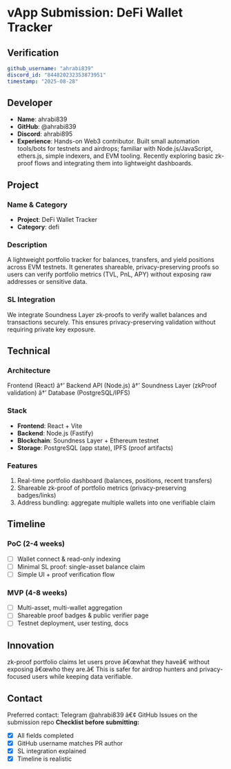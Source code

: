 # vApp Submission: DeFi Wallet Tracker

## Verification
```yaml
github_username: "ahrabi839"
discord_id: "844820232353873951"
timestamp: "2025-08-28"
```
## Developer
- **Name**: ahrabi839
- **GitHub**: @ahrabi839
- **Discord**: ahrabi895
- **Experience**: Hands-on Web3 contributor. Built small automation tools/bots for testnets and airdrops; familiar with Node.js/JavaScript, ethers.js, simple indexers, and EVM tooling. Recently exploring basic zk-proof flows and integrating them into lightweight dashboards.
## Project
### Name & Category
- **Project**: DeFi Wallet Tracker
- **Category**: defi
### Description
A lightweight portfolio tracker for balances, transfers, and yield positions across EVM testnets. It generates shareable, privacy-preserving proofs so users can verify portfolio metrics (TVL, PnL, APY) without exposing raw addresses or sensitive data.
### SL Integration
We integrate Soundness Layer zk-proofs to verify wallet balances and transactions securely. This ensures privacy-preserving validation without requiring private key exposure.
## Technical
### Architecture
Frontend (React) â†’ Backend API (Node.js) â†’ Soundness Layer (zkProof validation) â†’ Database (PostgreSQL/IPFS)
### Stack
- **Frontend**: React + Vite
- **Backend**: Node.js (Fastify)
- **Blockchain**: Soundness Layer + Ethereum testnet
- **Storage**: PostgreSQL (app state), IPFS (proof artifacts)
### Features
1. Real-time portfolio dashboard (balances, positions, recent transfers)
2. Shareable zk-proof of portfolio metrics (privacy-preserving badges/links)
3. Address bundling: aggregate multiple wallets into one verifiable claim
## Timeline
### PoC (2-4 weeks)
- [ ] Wallet connect & read-only indexing
- [ ] Minimal SL proof: single-asset balance claim
- [ ] Simple UI + proof verification flow
### MVP (4-8 weeks)
- [ ] Multi-asset, multi-wallet aggregation
- [ ] Shareable proof badges & public verifier page
- [ ] Testnet deployment, user testing, docs
## Innovation
zk-proof portfolio claims let users prove â€œwhat they haveâ€ without exposing â€œwho they are.â€ This is safer for airdrop hunters and privacy-focused users while keeping data verifiable.
## Contact
Preferred contact: Telegram @ahrabi839 â€¢ GitHub Issues on the submission repo
**Checklist before submitting:**
- [x] All fields completed
- [x] GitHub username matches PR author
- [x] SL integration explained
- [x] Timeline is realistic